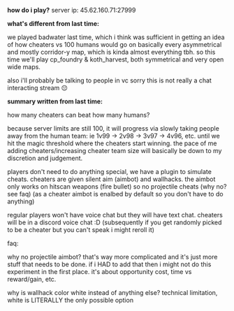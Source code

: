 **how do i play?** server ip: 45.62.160.71:27999

**what's different from last time:**

we played badwater last time, which i think was sufficient in getting an idea of how cheaters vs 100 humans would go on basically every asymmetrical and mostly corridor-y map, which is kinda almost everything tbh. so this time we'll play cp_foundry & koth_harvest, both symmetrical and very open wide maps. 

also i'll probably be talking to people in vc sorry this is not really a chat interacting stream 😔

**summary written from last time:**

how many cheaters can beat how many humans?

because server limits are still 100, it will progress via slowly taking people away from the human team: ie 1v99 -> 2v98 -> 3v97 -> 4v96, etc. until we hit the magic threshold where the cheaters start winning. the pace of me adding cheaters/increasing cheater team size will basically be down to my discretion and judgement.

players don't need to do anything special, we have a plugin to simulate cheats. cheaters are given silent aim (aimbot) and wallhacks. the aimbot only works on hitscan weapons (fire bullet) so no projectile cheats (why no? see faq) (as a cheater aimbot is enalbed by default so you don't have to do anything)

regular players won't have voice chat but they will have text chat. cheaters will be in a discord voice chat :D (subsequently if you get randomly picked to be a cheater but you can't speak i might reroll it)

faq:

why no projectile aimbot? that's way more complicated and it's just more stuff that needs to be done. if i HAD to add that then i might not do this experiment in the first place. it's about opportunity cost, time vs reward/gain, etc.

why is wallhack color white instead of anything else? technical limitation, white is LITERALLY the only possible option
